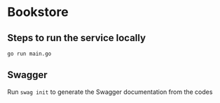 # Bookstore

## Steps to run the service locally
`go run main.go`

## Swagger
Run `swag init` to generate the Swagger documentation from the codes